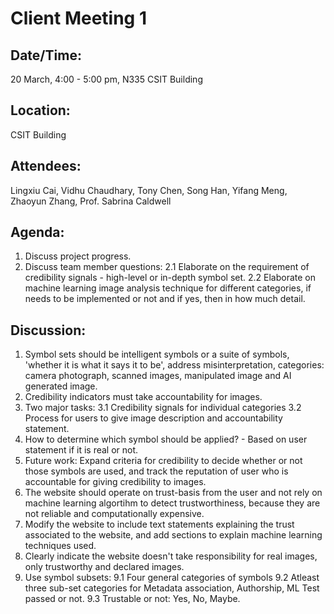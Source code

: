 # **Client Meeting 1**

## **Date/Time:** 
20 March, 4:00 - 5:00 pm, N335 CSIT Building


## **Location:** 
CSIT Building


## **Attendees:** 

Lingxiu Cai, Vidhu Chaudhary, Tony Chen, Song Han, Yifang Meng, Zhaoyun Zhang, Prof. Sabrina Caldwell

## **Agenda:** 

1. Discuss project progress.
2. Discuss team member questions:
   2.1 Elaborate on the requirement of credibility signals - high-level or in-depth symbol set. 
   2.2 Elaborate on machine learning image analysis technique for different categories, if needs to be implemented or not and if yes, then in how much detail.

## **Discussion:**

1. Symbol sets should be intelligent symbols or a suite of symbols, 'whether it is what it says it to be', address misinterpretation, categories: camera photograph, scanned images, manipulated image and AI generated image.
2. Credibility indicators must take accountability for images.
3. Two major tasks:
   3.1 Credibility signals for individual categories
   3.2 Process for users to give image description and accountability statement.
4. How to determine which symbol should be applied? - Based on user statement if it is real or not.
5. Future work: Expand criteria for credibility to decide whether or not those symbols are used, and track the reputation of user who is accountable for giving credibility to images.
6. The website should operate on trust-basis from the user and not rely on machine learning algortihm to detect trustworthiness, because they are not reliable and computationally expensive.
7. Modify the website to include text statements explaining the trust associated to the website, and add sections to explain machine learning techniques used.
8. Clearly indicate the website doesn't take responsibility for real images, only trustworthy and declared images.
9. Use symbol subsets:
    9.1 Four general categories of symbols
    9.2 Atleast three sub-set categories for Metadata association, Authorship, ML Test passed or not.
    9.3 Trustable or not: Yes, No, Maybe.
   
